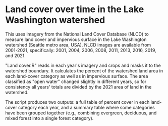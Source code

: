 # Land cover over time in the Lake Washington watershed

This uses imagery from the National Land Cover Database (NLCD) to measure land cover and impervious surface in the Lake Washington watershed (Seattle metro area, USA). NLCD images are available from 2001-2021, specifically: 2001, 2004, 2006, 2008, 2011, 2013, 2016, 2019, and 2021. 

"Land cover.R" reads in each year's imagery and crops and masks it to the watershed boundary. It calculates the percent of the watershed land area in each land-cover category as well as in impervious surface. The area classified as "open water" changed slightly in different years, so for consistency all years' totals are divided by the 2021 area of land in the watershed. 

The script produces two outputs: a full table of percent cover in each land-cover category each year, and a summary table where some categories have been grouped together (e.g., combining evergreen, deciduous, and mixed forest into a single forest category).
